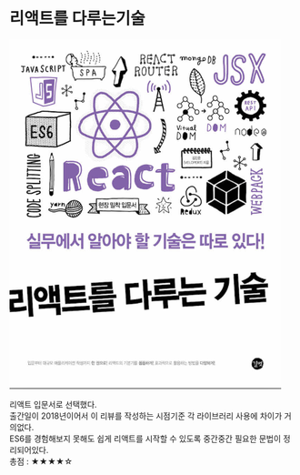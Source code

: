# 리액트를 다루는기술

![](../resource/img/book/리액트를다루는기술.png)

리액트 입문서로 선택했다.<br>
출간일이 2018년이어서 이 리뷰를 작성하는 시점기준 각 라이브러리 사용에 차이가 거의없다.<br>
ES6를 경험해보지 못해도 쉽게 리액트를 시작할 수 있도록 중간중간 필요한 문법이 정리되어있다.<br>
총점 : ★★★★☆





